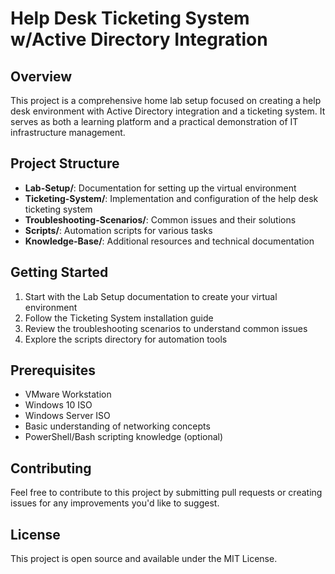 # Help Desk Ticketing System w/Active Directory Integration

## Overview
This project is a comprehensive home lab setup focused on creating a help desk environment with Active Directory integration and a ticketing system. It serves as both a learning platform and a practical demonstration of IT infrastructure management.

## Project Structure

- **Lab-Setup/**: Documentation for setting up the virtual environment
- **Ticketing-System/**: Implementation and configuration of the help desk ticketing system
- **Troubleshooting-Scenarios/**: Common issues and their solutions
- **Scripts/**: Automation scripts for various tasks
- **Knowledge-Base/**: Additional resources and technical documentation

## Getting Started

1. Start with the Lab Setup documentation to create your virtual environment
2. Follow the Ticketing System installation guide
3. Review the troubleshooting scenarios to understand common issues
4. Explore the scripts directory for automation tools

## Prerequisites

- VMware Workstation
- Windows 10 ISO
- Windows Server ISO
- Basic understanding of networking concepts
- PowerShell/Bash scripting knowledge (optional)

## Contributing

Feel free to contribute to this project by submitting pull requests or creating issues for any improvements you'd like to suggest.

## License

This project is open source and available under the MIT License.
